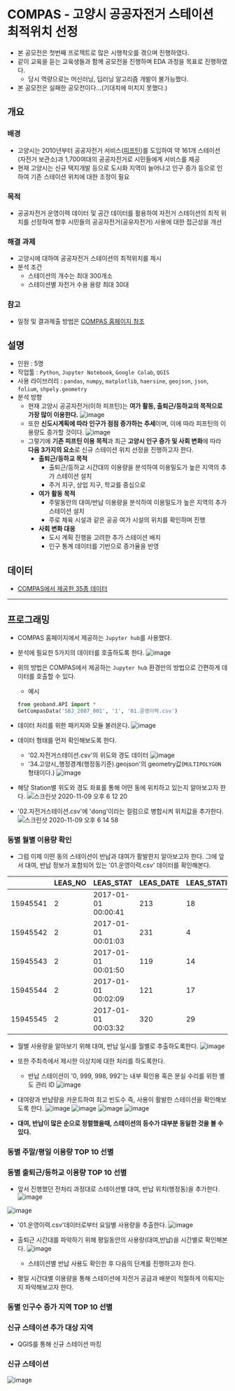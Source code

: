 # COMPAS - 고양시 공공자전거 스테이션 최적위치 선정
- 본 공모전은 첫번째 프로젝트로 많은 시행착오를 겪으며 진행하였다.
- 같이 교육을 듣는 교육생들과 함께 공모전을 진행하며 EDA 과정을 목표로 진행하였다.
  - 당시 역량으로는 머신러닝, 딥러닝 알고리즘 개발이 불가능했다.
- 본 공모전은 실패한 공모전이다...(기대치에 미치지 못했다.)
## 개요
### 배경
- 고양시는 2010년부터 공공자전거 서비스([피프틴](https://www.fifteenlife.com))를 도입하여 약 161개 스테이션(자전거 보관소)과 1,700여대의 공공자전거로 시민들에게 서비스를 제공
- 현재 고양시는 신규 택지개발 등으로 도시화 지역이 늘어나고 인구 증가 등으로 인하여 기존 스테이션 위치에 대한 조정이 필요
### 목적
- 공공자전거 운영이력 데이터 및 공간 데이터를 활용하여 자전거 스테이션의 최적 위치를 선정하여 향후 시민들의 공공자전거(공유자전거) 사용에 대한 접근성을 개선
### 해결 과제
- 고양시에 대하여 공공자전거 스테이션의 최적위치를 제시
- 분석 조건
  - 스테이션의 개수는 최대 300개소
  - 스테이션별 자전거 수용 용량 최대 30대
### 참고
- 일정 및 결과제출 방법은 [COMPAS 홈페이지 참조](https://compas.lh.or.kr/subj/past/info?subjNo=SBJ_2007_001)
## 설명
- 인원 : 5명
- 작업툴 : `Python`, `Jupyter Notebook`, `Google Colab`, `QGIS`
- 사용 라이브러리 : `pandas`, `numpy`, `matplotlib`, `haersine`, `geojson`, `json`, `folium`, `shpely.geometry`
- 분석 방향
  - 현재 고양시 공공자전거(이하 피프틴)는 __여가 활동, 출퇴근/등하교의 목적으로 가장 많이 이용한다.__
  ![image](https://user-images.githubusercontent.com/67505208/98527927-f6856500-22be-11eb-8775-db91d1cf83c5.png)
  - 또한 **신도시계획에 따라 인구가 점점 증가하는 추세**이며, 이에 따라 피프틴의 이용량도 증가할 것이다.
  ![image](https://user-images.githubusercontent.com/67505208/98528046-1b79d800-22bf-11eb-90da-0fd91fca7571.png)
  - 그렇기에 **기존 피프틴 이용 목적**과 최근 **고양시 인구 증가 및 사회 변화**에 따라 **다음 3가지의 요소**로 신규 스테이션 위치 선정을 진행하고자 한다.
    - __출퇴근/등하교 목적__
      - 출퇴근/등하교 시간대의 이용량을 분석하여 이용밀도가 높은 지역의 추가 스테이션 설치
      - 주거 지구, 상업 지구, 학교를 중심으로 
    - __여가 활동 목적__
      - 주말동안의 대여/반납 이용량을 분석하여 이용밀도가 높은 지역의 추가 스테이션 설치
      - 주로 체육 시설과 같은 공공 여가 시설의 위치를 확인하며 진행
    - __사회 변화 대응__
      - 도시 계획 진행을 고려한 추가 스테이션 배치
      - 인구 통계 데이터를 기반으로 증가율을 반영

## 데이터
- [COMPAS에서 제공한 35종 데이터](https://github.com/OH1107/Project/tree/master/COMPAS_(%EA%B3%A0%EC%96%91%EC%8B%9C)_%EA%B3%B5%EA%B3%B5%EC%9E%90%EC%A0%84%EA%B1%B0_%EC%8A%A4%ED%85%8C%EC%9D%B4%EC%85%98_%EC%B5%9C%EC%A0%81%EC%9C%84%EC%B9%98%EC%84%A0%EC%A0%95/data)
---
## 프로그래밍
- COMPAS 홈페이지에서 제공하는 `Jupyter hub`를 사용했다.

- 분석에 필요한 5가지의 데이터를 호출하도록 한다. 
![image](https://user-images.githubusercontent.com/67505208/93592106-8825d400-f9ec-11ea-9dd2-4274894cd877.png)
- 위의 방법은 COMPAS에서 제공하는 `Jupyter hub` 환경만의 방법으로 간편하게 데이터를 호출할 수 있다.
  - 예시
  ```python
  from geoband.API import *
  GetCompasData('SBJ_2007_001', '1', '01.운영이력.csv')
  ```
- 데이터 처리를 위한 패키지와 모듈 불러온다.
![image](https://user-images.githubusercontent.com/67505208/93592362-008c9500-f9ed-11ea-9061-758372a3b12d.png)

- 데이터 형태를 먼저 확인해보도록 한다.
  - '02.자전거스테이션.csv'의 위도와 경도 데이터
![image](https://user-images.githubusercontent.com/67505208/93592658-86104500-f9ed-11ea-8e55-0ce842bfc23a.png)
  - '34.고양시_행정경계(행정동기준).geojson'의 geometry값(`MULTIPOLYGON` 형태이다.)
![image](https://user-images.githubusercontent.com/67505208/93592812-ca034a00-f9ed-11ea-96c0-6cf86f0c4b6c.png)

- 해당 Station별 위도와 경도 좌표를 통해 어떤 동에 위치하고 있는지 알아보고자 한다.
![스크린샷 2020-11-09 오후 6 12 20](https://user-images.githubusercontent.com/67505208/98521728-2a5c8c80-22b7-11eb-80a1-9fa30ee1c08d.png)

- '02.자전거스테이션.csv'에 'dong'이라는 컬럼으로 병합시켜 위치값을 추가한다.
![스크린샷 2020-11-09 오후 6 14 58](https://user-images.githubusercontent.com/67505208/98522032-8b846000-22b7-11eb-980f-695b3da9d39c.png)

### 동별 월별 이용량 확인
- 그럼 이제 이떤 동의 스테이션이 반납과 대여가 활발한지 알아보고자 한다. 그에 앞서 대여, 반납 정보가 포함되어 있는 '01.운영이력.csv' 데이터를 확인해본다.

  | LEAS_NO | LEAS_STAT | LEAS_DATE | LEAS_STATION | LEAS_DEF_NO | RTN_DATE | RTN_STATION | RTN_DEF_NO | TRNV_QTY | MEMB_DIV | MEMB_NO | TEMP_MEMB_NO | BIKE_TAG | RTN_PROCESS
-- | -- | -- | -- | -- | -- | -- | -- | -- | -- | -- | -- | -- | -- | --
15945541 | 2 | 2017-01-01 00:00:41 | 213 | 18 | 2017-01-01 00:13:52 | 260 | 17 | 0.0 | 6 | 164203 | 0.0 | 1A844000000BB7 | NaN
15945542 | 2 | 2017-01-01 00:01:03 | 231 | 4 | 2017-01-01 00:50:24 | 231 | 17 | 31039.0 | 1 | 187551 | 0.0 | 1A844000000494 | NaN
15945543 | 2 | 2017-01-01 00:01:50 | 119 | 14 | 2017-01-01 01:01:50 | 0 | 0 | NaN | 12 | 168994 | 0.0 | 1A844000000533 | 1.0
15945544 | 2 | 2017-01-01 00:02:09 | 121 | 17 | 2017-01-01 00:15:58 | 133 | 14 | 15490.0 | 12 | 183971 | 0.0 | 1A844000000731 | NaN
15945545 | 2 | 2017-01-01 00:03:32 | 320 | 29 | 2017-01-01 00:18:44 | 259 | 27 | 0.0 | 12 | 167475 | 0.0 | 1A84400000F343 | NaN

- 월별 사용량을 알아보기 위해 대여, 반납 일시를 월별로 추출하도록한다.
![image](https://user-images.githubusercontent.com/67505208/98522544-2bda8480-22b8-11eb-99e5-4bf1a1840969.png)

- 또한 주최측에서 제시한 이상치에 대한 처리를 하도록한다.
  - 반납 스테이션이 '0, 999, 998, 992'는 내부 확인용 혹은 분실 수리를 위한 별도 관리 ID
  ![image](https://user-images.githubusercontent.com/67505208/98522843-82e05980-22b8-11eb-9735-9c2ac985f77c.png)
  
- 대여량과 반냡량을 카운트하여 최고 빈도수 즉, 사용이 활발한 스테이션을 확인해보도록 한다.
![image](https://user-images.githubusercontent.com/67505208/98523064-ce930300-22b8-11eb-99eb-6396bcf4d2b9.png)
![image](https://user-images.githubusercontent.com/67505208/98523132-e66a8700-22b8-11eb-81ad-6cdb275176cc.png)
![image](https://user-images.githubusercontent.com/67505208/98523257-0a2dcd00-22b9-11eb-82d7-f8808ce50e97.png)
![image](https://user-images.githubusercontent.com/67505208/98523223-00a46500-22b9-11eb-9d11-bf4982501597.png)
- __대여, 반납이 많은 순으로 정렬했을때, 스테이션의 등수가 대부분 동일한 것을 볼 수 있다.__

### 동별 주말/평일 이용량 TOP 10 선별

### 동별 출퇴근/등하교 이용량 TOP 10 선별
- 앞서 진행했던 전처리 과정대로 스테이션별 대여, 반납 위치(행정동)을 추가한다.
![image](https://user-images.githubusercontent.com/67505208/98662702-87c20d80-238b-11eb-86d1-42326653c19d.png)

![image](https://user-images.githubusercontent.com/67505208/98662748-96102980-238b-11eb-928f-22747a1e76e6.png)
- '01.운영이력.csv'데이터로부터 요일별 사용량을 추출한다.
![image](https://user-images.githubusercontent.com/67505208/98662921-c6f05e80-238b-11eb-8210-4a1ad1120b98.png)

- 출퇴근 시간대를 파악하기 위해 평일동안의 사용량(대여,반납)을 시간별로 확인해본다.
![image](https://user-images.githubusercontent.com/67505208/98664050-37e44600-238d-11eb-8b4b-ef82634b8b88.png)
  - 스테이션별 반납 사용도 확인한 후 다음의 단계를 진행하고자 한다.
  
- 평일 시간대별 이용량을 통해 스테이션에 자전거 공급과 배분이 적절하게 이뤄지는지 파악해보고자 한다.

### 동별 인구수 증가 지역 TOP 10 선별

### 신규 스테이션 추가 대상 지역
  - QGIS를 통해 신규 스테이션 마킹
  
### 신규 스테이션
![image](https://user-images.githubusercontent.com/67505208/93592106-8825d400-f9ec-11ea-9dd2-4274894cd877.png)

